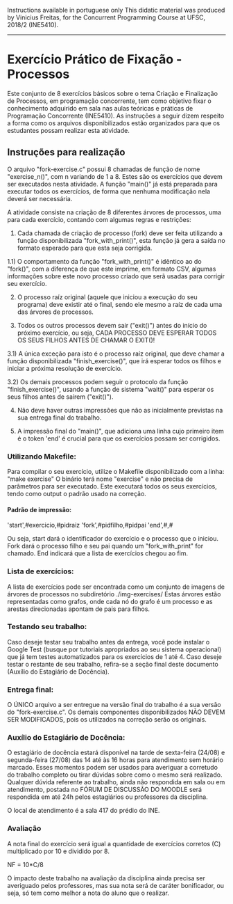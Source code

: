 Instructions available in portuguese only
This didatic material was produced by Vinicius Freitas, for the Concurrent Programming Course at UFSC, 2018/2 (INE5410).

----------------
# Exercício Prático de Fixação - Processos

Este conjunto de 8 exercícios básicos sobre o tema Criação e Finalização de Processos, em programação concorrente, tem como objetivo fixar o conhecimento adquirido em sala nas aulas teóricas e práticas de Programação Concorrente (INE5410).
As instruções a seguir dizem respeito a forma como os arquivos disponibilizados estão organizados para que os estudantes possam realizar esta atividade.

## Instruções para realização

O arquivo "fork-exercise.c" possui 8 chamadas de função de nome "exercise_n()", com n variando de 1 a 8. Estes são os exercícios que devem ser executados nesta atividade. A função "main()" já está preparada para executar todos os exercícios, de forma que nenhuma modificação nela deverá ser necessária.

A atividade consiste na criação de 8 diferentes árvores de processos, uma para cada exercício, contando com algumas regras e restrições:

1) Cada chamada de criação de processo (fork) deve ser feita utilizando a função disponibilizada "fork_with_print()", esta função já gera a saída no formato esperado para que esta seja corrigida.

1.1) O comportamento da função "fork_with_print()" é idêntico ao do "fork()", com a diferença de que este imprime, em formato CSV, algumas informações sobre este novo processo criado que serã usadas para corrigir seu exercício.

2) O processo raíz original (aquele que iniciou a execução do seu programa) deve existir até o final, sendo ele mesmo a raíz de cada uma das árvores de processos.

3) Todos os outros processos devem sair ("exit()") antes do início do próximo exercício, ou seja, CADA PROCESSO DEVE ESPERAR TODOS OS SEUS FILHOS ANTES DE CHAMAR O EXIT()!

3.1) A única exceção para isto é o processo raíz original, que deve chamar a função disponibilizada "finish_exercise()", que irá esperar todos os filhos e iniciar a próxima resolução de exercício.

3.2) Os demais processos podem seguir o protocolo da função "finish_exercise()", usando a função de sistema "wait()" para esperar os seus filhos antes de saírem ("exit()").

4) Não deve haver outras impressões que não as inicialmente previstas na sua entrega final do trabalho.

5) A impressão final do "main()", que adiciona uma linha cujo primeiro item é o token 'end' é crucial para que os exercícios possam ser corrigidos.

### Utilizando Makefile:

Para compilar o seu exercício, utilize o Makefile disponibilizado com a linha:
"make exercise"
O binário terá nome "exercise" e não precisa de parâmetros para ser executado. Este executará todos os seus exercícios, tendo como output o padrão usado na correção.

#### Padrão de impressão:

'start',#exercicio,#pidraiz
'fork',#pidfilho,#pidpai
'end',#,#

Ou seja, start dará o identificador do exercício e o processo que o iniciou.
Fork dará o processo filho e seu pai quando um "fork_with_print" for chamado.
End indicará que a lista de exercícios chegou ao fim.

### Lista de exercícios:

A lista de exercícios pode ser encontrada como um conjunto de imagens de árvores de processos no subdiretório ./img-exercises/
Estas árvores estão representadas como grafos, onde cada nó do grafo é um processo e as arestas direcionadas apontam de pais para filhos.


### Testando seu trabalho:

Caso deseje testar seu trabalho antes da entrega, você pode instalar o Google Test (busque por tutoriais apropriados ao seu sistema operacional) que já tem testes automatizados para os exercícios de 1 até 4.
Caso deseje testar o restante de seu trabalho, refira-se a seção final deste documento (Auxílio do Estagiário de Docência).

### Entrega final:

O ÚNICO arquivo a ser entregue na versão final do trabalho é a sua versão do "fork-exercise.c". Os demais componentes disponibilizados NÃO DEVEM SER MODIFICADOS, pois os utilizados na correção serão os originais.

### Auxílio do Estagiário de Docência:

O estagiário de docência estará disponível na tarde de sexta-feira (24/08) e segunda-feira (27/08) das 14 até às 16 horas para atendimento sem horário marcado. 
Esses momentos podem ser usados para averiguar a corretudo do trabalho completo ou tirar dúvidas sobre como o mesmo será realizado.
Qualquer dúvida referente ao trabalho, ainda não respondida em sala ou em atendimento, postada no FÓRUM DE DISCUSSÃO DO MOODLE será respondida em até 24h pelos estagiários ou professores da disciplina.

O local de atendimento é a sala 417 do prédio do INE.


### Avaliação

A nota final do exercício será igual a quantidade de exercícios corretos (C) multiplicado por 10 e dividido por 8.

NF = 10*C/8

O impacto deste trabalho na avaliação da disciplina ainda precisa ser averiguado pelos professores, mas sua nota será de caráter bonificador, ou seja, só tem como melhor a nota do aluno que o realizar.
